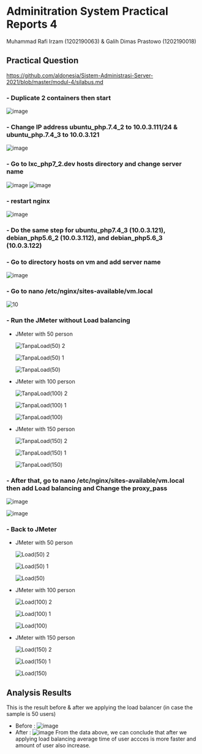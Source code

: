 # Adminitration System Practical Reports 4
Muhammad Rafi Irzam (1202190063) & Galih Dimas Prastowo (1202190018)
## Practical Question
https://github.com/aldonesia/Sistem-Administrasi-Server-2021/blob/master/modul-4/silabus.md
### - Duplicate 2 containers then start
![image](https://user-images.githubusercontent.com/83237598/148384091-aeba656e-bcee-412a-b976-3ea31a1b4b67.png)
### - Change IP address ubuntu_php.7.4_2 to 10.0.3.111/24 & ubuntu_php.7.4_3 to 10.0.3.121
![image](https://user-images.githubusercontent.com/83237598/148384692-67b8128e-f77f-4f23-a89e-03aadcf0cefb.png)
### - Go to lxc_php7_2.dev hosts directory and change server name
![image](https://user-images.githubusercontent.com/83237598/148385021-bf901cb8-bf1d-4254-875d-82ce7309e7e9.png)
![image](https://user-images.githubusercontent.com/83237598/148385181-5aaa0ae0-027b-49ff-bfe5-326eebab5b67.png)
### - restart nginx
![image](https://user-images.githubusercontent.com/83237598/148385402-60bf1d82-360e-447a-8e31-600c4c605366.png)
### - Do the same step for ubuntu_php7.4_3 (10.0.3.121), debian_php5.6_2 (10.0.3.112), and debian_php5.6_3 (10.0.3.122)
### - Go to directory hosts on vm and add server name
![image](https://user-images.githubusercontent.com/83237598/148385721-35de26a6-ed04-4555-81fc-81c37bde4d6e.png)
### - Go to nano /etc/nginx/sites-available/vm.local
![10](https://user-images.githubusercontent.com/92965284/148387606-2f93d33d-1cff-474a-ab5d-1f9567c3b020.jpg)
### - Run the JMeter without Load balancing
   - JMeter with 50 person
     
     ![TanpaLoad(50) 2](https://user-images.githubusercontent.com/92965284/148388453-033fe9c9-d87f-44ec-98f8-86f0e58158eb.png)
     
     ![TanpaLoad(50) 1](https://user-images.githubusercontent.com/92965284/148388502-3a035f1b-76c4-4221-affa-36f0cdca50a2.png)

     ![TanpaLoad(50)](https://user-images.githubusercontent.com/92965284/148388542-19c2265e-2f30-43e3-bdfa-b1e75cb19530.png)

   - JMeter with 100 person
     
     ![TanpaLoad(100) 2](https://user-images.githubusercontent.com/92965284/148388633-3dcf4420-b463-411d-b5fb-35881f8cd75c.jpg)
  
     ![TanpaLoad(100) 1](https://user-images.githubusercontent.com/92965284/148388665-da1730bf-f81e-4512-b75a-ad57a329826e.jpg)
     
     ![TanpaLoad(100)](https://user-images.githubusercontent.com/92965284/148388686-056bae48-f804-4178-8e7b-f6eb8c416737.jpg)
     
   - JMeter with 150 person
   
     ![TanpaLoad(150) 2](https://user-images.githubusercontent.com/92965284/148388735-0bcb1534-e900-48b4-b768-21beb99b6308.jpg)

     ![TanpaLoad(150) 1](https://user-images.githubusercontent.com/92965284/148388759-22bcecb6-3d5f-4ae9-a692-a7be61ec8608.jpg)
     
     ![TanpaLoad(150)](https://user-images.githubusercontent.com/92965284/148388772-c21d82d8-4f1f-4a8c-922b-26cf9b417915.jpg)

     
### - After that, go to nano /etc/nginx/sites-available/vm.local then add Load balancing and Change the proxy_pass
![image](https://user-images.githubusercontent.com/83237598/148386361-40df0f27-2966-4b2b-9804-818ddc487845.png)

![image](https://user-images.githubusercontent.com/83237598/148386483-c4f1dafb-5e93-42a4-b79b-adb59d4211a8.png)

### - Back to JMeter
   - JMeter with 50 person
     
     ![Load(50) 2](https://user-images.githubusercontent.com/92965284/148389307-7c18fc7c-410a-48b5-a139-b69856c588aa.png)

     ![Load(50) 1](https://user-images.githubusercontent.com/92965284/148389332-6647848a-6793-44a1-9398-499d2ac841da.png)
     
     ![Load(50)](https://user-images.githubusercontent.com/92965284/148389358-4a76842d-363e-44ef-b6d3-980b96129d17.png)

   - JMeter with 100 person
    
     ![Load(100) 2](https://user-images.githubusercontent.com/92965284/148389392-b963c7da-1894-4213-84d5-e76833747bc9.jpg)
     
     ![Load(100) 1](https://user-images.githubusercontent.com/92965284/148389431-33c1d2fa-def8-410e-ad55-18bb7df052a2.jpg)
     
     ![Load(100)](https://user-images.githubusercontent.com/92965284/148389486-a1e81d89-de43-44eb-b221-4fadc9ffc685.jpg)
     
   - JMeter with 150 person
     
     ![Load(150) 2](https://user-images.githubusercontent.com/92965284/148389581-cf099874-9214-43a9-a0ad-41bcb2c62cdc.jpg)

     ![Load(150) 1](https://user-images.githubusercontent.com/92965284/148389612-b4598bdb-cd72-4b15-b820-7fc543d4b370.jpg)
     
     ![Load(150)](https://user-images.githubusercontent.com/92965284/148389677-186036c1-cd95-4473-bfe3-04aa60a75f26.jpg)

## Analysis Results
This is the result before & after we applying the load balancer (in case the sample is 50 users)
   - Before :
   ![image](https://user-images.githubusercontent.com/83237598/148393234-f0793a3e-a3e9-45cb-bfd1-29cac5055bcc.png)
   - After :
   ![image](https://user-images.githubusercontent.com/83237598/148395802-30bc3731-9f44-47b7-95fc-f950a459813f.png)
From the data above, we can conclude that after we applying load balancing average time of user accces is more faster and amount of user also increase.

